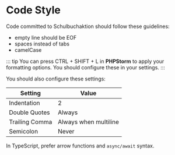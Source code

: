 # Code Style

Code committed to Schulbuchaktion should follow these guidelines:

- empty line should be EOF
- spaces instead of tabs
- camelCase

::: tip
You can press CTRL + SHIFT + L in **PHPStorm** to apply your formatting options.
You should configure these in your settings.
:::

You should also configure these settings:

| Setting        | Value                 |
|----------------|-----------------------|
| Indentation    | 2                     |
| Double Quotes  | Always                |
| Trailing Comma | Always when multiline |
| Semicolon      | Never                 |

In TypeScript, prefer arrow functions and `async/await` syntax.
